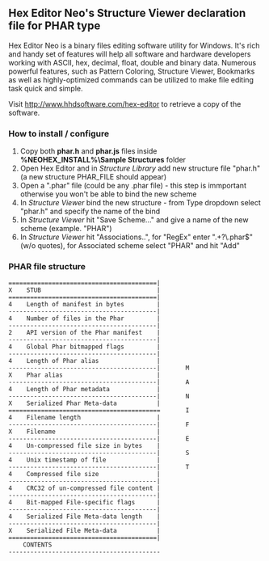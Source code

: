 ## Hex Editor Neo's Structure Viewer declaration file for PHAR type


Hex Editor Neo is a binary files editing software utility for Windows. It's rich and handy set of features will help all software and hardware developers working with ASCII, hex, decimal, float, double and binary data. Numerous powerful features, such as Pattern Coloring, Structure Viewer, Bookmarks as well as highly-optimized commands can be utilized to make file editing task quick and simple.

Visit http://www.hhdsoftware.com/hex-editor to retrieve a copy of the software.


### How to install / configure

1. Copy both **phar.h** and **phar.js** files inside **%NEOHEX_INSTALL%\Sample Structures** folder
2. Open Hex Editor and in *Structure Library* add new structure file "phar.h" (a new structure PHAR_FILE should appear)
3. Open a ".phar" file (could be any .phar file) - this step is immportant otherwise you won't be able to bind the new scheme
4. In *Structure Viewer* bind the new structure - from Type dropdown select "phar.h" and specify the name of the bind
5. In *Structure Viewer* hit "Save Scheme..." and give a name of the new scheme (example. "PHAR")
6. In *Structure Viewer* hit "Associations..", for "RegEx" enter ".+?\\.phar$" (w/o quotes), for Associated scheme select "PHAR" and hit "Add"

### PHAR file structure
```
=========================================|
X    STUB                                |
=========================================|
4    Length of manifest in bytes         |
-----------------------------------------|
4    Number of files in the Phar         |
-----------------------------------------|
2    API version of the Phar manifest    |
-----------------------------------------|
4    Global Phar bitmapped flags         |
-----------------------------------------|
4    Length of Phar alias                |
-----------------------------------------|       M
X    Phar alias                          |
-----------------------------------------|       A
4    Length of Phar metadata             |
-----------------------------------------|       N
X    Serialized Phar Meta-data           |
==========================================       I
4    Filename length                     |
-----------------------------------------|       F
X    Filename                            |
-----------------------------------------|       E
4    Un-compressed file size in bytes    |
-----------------------------------------|       S
4    Unix timestamp of file              |
-----------------------------------------|       T
4    Compressed file size                |      
-----------------------------------------|
4    CRC32 of un-compressed file content |
-----------------------------------------|
4    Bit-mapped File-specific flags      |
-----------------------------------------|
4    Serialized File Meta-data length    |
-----------------------------------------|
X    Serialized File Meta-data           |
=========================================|
    CONTENTS
------------------------------------------

```
